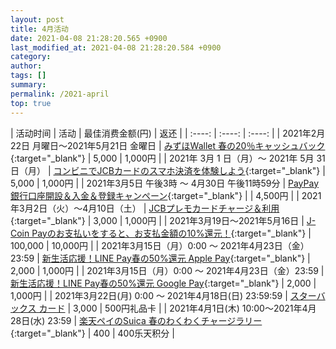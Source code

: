 ```yaml
---
layout: post
title: 4月活动
date: 2021-04-08 21:28:20.565 +0900
last_modified_at: 2021-04-08 21:28:20.584 +0900
category: 
author: 
tags: []
summary: 
permalink: /2021-april
top: true
---
```


| 活动时间 | 活动 | 最佳消费金额(円) | 返还 |
| :----: | :----: | :----: |
| 2021年2月22日 月曜日～2021年5月21日 金曜日 | [みずほWallet 春の20％キャッシュバック](https://www.mizuhobank.co.jp/retail/campaign/wallet_newlife/index.html){:target="_blank"} | 5,000 | 1,000円 |
| 2021年 3月 1 日（月）〜 2021年 5月 31 日（月） | [コンビニでJCBカードのスマホ決済を体験しよう](https://www.jcb.co.jp/campaign/z03_convenience2103.html){:target="_blank"} | 5,000 | 1,000円 |
| 2021年3月5日 午後3時 ～ 4月30日 午後11時59分 | [PayPay銀行口座開設＆入金＆登録キャンペーン](https://paypay.ne.jp/notice/20210226/02/?_ga=2.255228488.1770985875.1617885564-1468376883.1611749421){:target="_blank"} |  | 4,500円 |
| 2021年3月2日（火）～4月10日（土） | [JCBプレモカードチャージ＆利用](https://www.jcb.co.jp/campaign/premo_charge2102.html#campaign_detail){:target="_blank"} | 3,000 | 1,000円 |
| 2021年3月19日～2021年5月16日 | [J-Coin Payのお支払いをすると、お支払金額の10%還元！](https://j-coin.jp/itsumonoomise/index.html){:target="_blank"} | 100,000 | 10,000円 |
| 2021年3月15日（月）0:00 ～ 2021年4月23日（金）23:59 | [新生活応援！LINE Pay春の50%還元 Apple Pay](https://linepay.line.me/promotion/apple-pay-202103.html){:target="_blank"} | 2,000 | 1,000円 |
| 2021年3月15日（月）0:00 ～ 2021年4月23日（金）23:59 | [新生活応援！LINE Pay春の50%還元 Google Pay](https://linepay.line.me/promotion/google-pay-202103.html){:target="_blank"} | 2,000 | 1,000円 |
| 2021年3月22日(月) 0:00 ～ 2021年4月18日(日) 23:59:59 | [スターバックス カード](https://vdpro.jp/starbuckscard4.sej/) | 3,000 | 500円礼品卡 |
| 2021年4月1日(木) 10:00～2021年4月28日(水) 23:59 | [楽天ペイのSuica 春のわくわくチャージラリー](https://pay.rakuten.co.jp/campaign/2021/0401_suicastamp/){:target="_blank"} | 400 | 400乐天积分 |